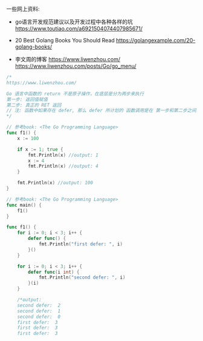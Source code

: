 

一些网上资料:

- go语言开发规范建议以及开发过程中各种各样的坑
	https://www.toutiao.com/a6921504074407985671/

- 20 Best Golang Books You Should Read
	https://golangexample.com/20-golang-books/

- 李文周的博客
	https://www.liwenzhou.com/
	https://www.liwenzhou.com/posts/Go/go_menu/






```go
/*
https://www.liwenzhou.com/

Go 语言中函数的 return 不是原子操作，在底层是分为两步来执行
第一步: 返回值赋值
第二步: 真正的 RET 返回
// 注: 函数中如果存在 defer, 那么 defer 所计划的 函数调用是在 第一步和第二步之间执行
*/

```


```go
// 参考book: <The Go Programming Language>
func f1() {
	x := 100

	if x := 1; true {
		fmt.Println(x) //output: 1
		x := 4
		fmt.Println(x) //output: 4
	}

	fmt.Println(x) //output: 100
}
```


```go
// 参考book: <The Go Programming Language>
func main() {
	f1()
}

func f1() {
	for i := 0; i < 3; i++ {
		defer func() {
			fmt.Println("first defer: ", i)
		}()
	}

	for i := 0; i < 3; i++ {
		defer func(i int) {
			fmt.Println("second defer: ", i)
		}(i)
	}

	/*output:
	second defer:  2
	second defer:  1
	second defer:  0
	first defer:  3
	first defer:  3
	first defer:  3
```



























